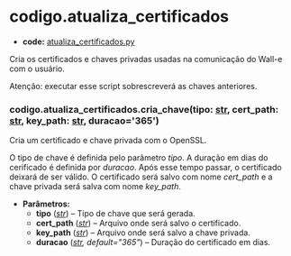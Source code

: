 <a id="codigo-atualiza-certificados"></a>

# codigo.atualiza_certificados

* **code:**
  [atualiza_certificados.py](../../../../codigo/atualiza_certificados.py)

<a id="module-codigo.atualiza_certificados"></a>

Cria os certificados e chaves privadas usadas na comunicação do Wall-e com o usuário.

Atençâo: executar esse script sobrescreverá as chaves anteriores.

<a id="codigo.atualiza_certificados.cria_chave"></a>

### codigo.atualiza_certificados.cria_chave(tipo: [str](https://docs.python.org/3/library/stdtypes.html#str), cert_path: [str](https://docs.python.org/3/library/stdtypes.html#str), key_path: [str](https://docs.python.org/3/library/stdtypes.html#str), duracao='365')

Cria um certificado e chave privada com o OpenSSL.

O tipo de chave é definida pelo parâmetro *tipo*. A duração em dias do
cerificado é definida por *duracao*. Após esse tempo passar, o
certificado deixará de ser válido. O certificado será salvo com nome
*cert_path* e a chave privada será salva com nome *key_path*.

* **Parâmetros:**
  * **tipo** ([*str*](https://docs.python.org/3/library/stdtypes.html#str)) – Tipo de chave que será gerada.
  * **cert_path** ([*str*](https://docs.python.org/3/library/stdtypes.html#str)) – Arquivo onde será salvo o certificado.
  * **key_path** ([*str*](https://docs.python.org/3/library/stdtypes.html#str)) – Arquivo onde será salvo a chave privada.
  * **duracao** ([*str*](https://docs.python.org/3/library/stdtypes.html#str)*,* *default="365"*) – Duração do certificado em dias.
